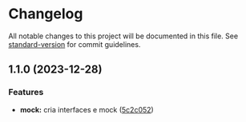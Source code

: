 # Changelog

All notable changes to this project will be documented in this file. See [standard-version](https://github.com/conventional-changelog/standard-version) for commit guidelines.

## 1.1.0 (2023-12-28)


### Features

* **mock:** cria interfaces e mock ([5c2c052](https://github.com/anliben/sync-work/commit/5c2c0527d6c90ba0fe5fa67204769022828a3077))
